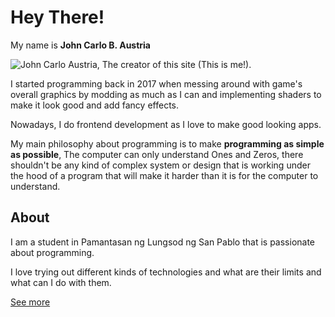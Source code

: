 # Hey There!

My name is **John Carlo B. Austria**

![John Carlo Austria, The creator of this site (This is me!).](/me.jpeg)

I started programming back in 2017 when messing around with game's overall graphics by modding as
much as I can and implementing shaders to make it look good and add fancy effects.

Nowadays, I do frontend development as I love to make good looking apps.

My main philosophy about programming is to make **programming as simple as possible**, The computer
can only understand Ones and Zeros, there shouldn't be any kind of complex system or design that is
working under the hood of a program that will make it harder than it is for the computer to
understand.

## About

I am a student in Pamantasan ng Lungsod ng San Pablo that is passionate about programming.

I love trying out different kinds of technologies and what are their limits and what can I do with
them.

[See more](/about)
